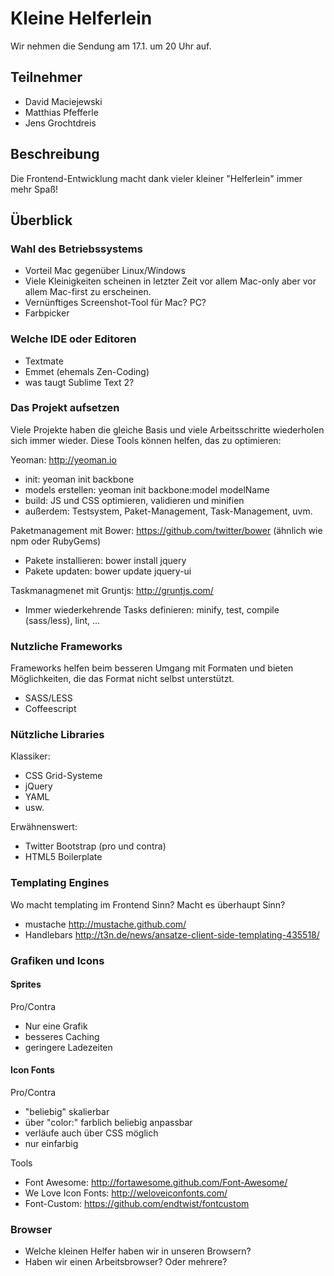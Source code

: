 # Kleine Helferlein

Wir nehmen die Sendung am 17.1. um 20 Uhr auf.

## Teilnehmer

* David Maciejewski
* Matthias Pfefferle
* Jens Grochtdreis

## Beschreibung

Die Frontend-Entwicklung macht dank vieler kleiner "Helferlein" immer mehr Spaß!

## Überblick

### Wahl des Betriebssystems

* Vorteil Mac gegenüber Linux/Windows
* Viele Kleinigkeiten scheinen in letzter Zeit vor allem Mac-only aber vor allem Mac-first zu erscheinen.
* Vernünftiges Screenshot-Tool für Mac? PC? 
* Farbpicker

### Welche IDE oder Editoren

* Textmate
* Emmet (ehemals Zen-Coding)
* was taugt Sublime Text 2?

### Das Projekt aufsetzen

Viele Projekte haben die gleiche Basis und viele Arbeitsschritte wiederholen sich immer wieder. Diese Tools können helfen, das zu optimieren:

Yeoman: http://yeoman.io
* init: yeoman init backbone 
* models erstellen: yeoman init backbone:model modelName
* build: JS und CSS optimieren, validieren und minifien
* außerdem: Testsystem, Paket-Management, Task-Management, uvm.

Paketmanagement mit Bower: https://github.com/twitter/bower (ähnlich wie npm oder RubyGems)
* Pakete installieren: bower install jquery
* Pakete updaten: bower update jquery-ui

Taskmanagmenet mit Gruntjs: http://gruntjs.com/
* Immer wiederkehrende Tasks definieren: minify, test, compile (sass/less), lint, ...

### Nutzliche Frameworks

Frameworks helfen beim besseren Umgang mit Formaten und bieten Möglichkeiten, die das Format nicht selbst unterstützt.

* SASS/LESS
* Coffeescript

### Nützliche Libraries

Klassiker:

* CSS Grid-Systeme
* jQuery
* YAML
* usw.

Erwähnenswert:

* Twitter Bootstrap (pro und contra)
* HTML5 Boilerplate

### Templating Engines

Wo macht templating im Frontend Sinn? Macht es überhaupt Sinn?

* mustache http://mustache.github.com/
* Handlebars http://t3n.de/news/ansatze-client-side-templating-435518/

### Grafiken und Icons

#### Sprites

Pro/Contra
* Nur eine Grafik
* besseres Caching
* geringere Ladezeiten

#### Icon Fonts

Pro/Contra
* "beliebig" skalierbar
* über "color:" farblich beliebig anpassbar
* verläufe auch über CSS möglich
* nur einfarbig

Tools
* Font Awesome: http://fortawesome.github.com/Font-Awesome/
* We Love Icon Fonts: http://weloveiconfonts.com/
* Font-Custom: https://github.com/endtwist/fontcustom

### Browser

* Welche kleinen Helfer haben wir in unseren Browsern?
* Haben wir einen Arbeitsbrowser? Oder mehrere?
